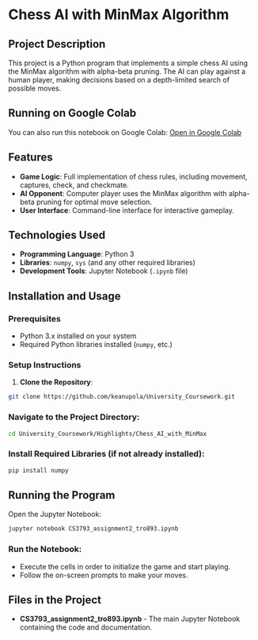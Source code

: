 # Chess AI with MinMax Algorithm

## Project Description

This project is a Python program that implements a simple chess AI using the MinMax algorithm with alpha-beta pruning. The AI can play against a human player, making decisions based on a depth-limited search of possible moves.

## Running on Google Colab
You can also run this notebook on Google Colab: [Open in Google Colab](https://colab.research.google.com/drive/13p44_GLFyvbDXDPBxJVpHuh38qDoUL16?usp=sharing)


## Features

- **Game Logic**: Full implementation of chess rules, including movement, captures, check, and checkmate.
- **AI Opponent**: Computer player uses the MinMax algorithm with alpha-beta pruning for optimal move selection.
- **User Interface**: Command-line interface for interactive gameplay.

## Technologies Used

- **Programming Language**: Python 3
- **Libraries**: `numpy`, `sys` (and any other required libraries)
- **Development Tools**: Jupyter Notebook (`.ipynb` file)

## Installation and Usage

### Prerequisites

- Python 3.x installed on your system
- Required Python libraries installed (`numpy`, etc.)

### Setup Instructions

1. **Clone the Repository**:
```bash
git clone https://github.com/keanupola/University_Coursework.git
```

### Navigate to the Project Directory:
```bash
cd University_Coursework/Highlights/Chess_AI_with_MinMax
```

### Install Required Libraries (if not already installed):
```bash
pip install numpy
```

## Running the Program
Open the Jupyter Notebook:
```bash
jupyter notebook CS3793_assignment2_tro893.ipynb
```

### Run the Notebook:
- Execute the cells in order to initialize the game and start playing.
- Follow the on-screen prompts to make your moves.

## Files in the Project
- **CS3793_assignment2_tro893.ipynb** - The main Jupyter Notebook containing the code and documentation.
